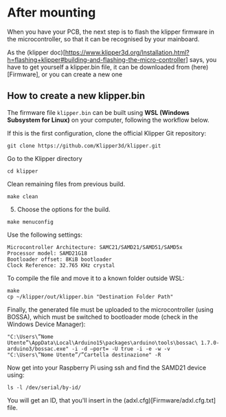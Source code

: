 # After mounting

When you have your PCB, the next step is to flash the klipper firmware in the microcontroller, so that it can be recognised by your mainboard.

As the (klipper doc)[https://www.klipper3d.org/Installation.html?h=flashing+klipper#building-and-flashing-the-micro-controller] says, you have to get yourself a klipper.bin file, it can be downloaded from (here)[Firmware], or you can create a new one

## How to create a new klipper.bin

The firmware file `klipper.bin` can be built using **WSL (Windows Subsystem for Linux)** on your computer, following the workflow below.

If this is the first configuration, clone the official Klipper Git repository:

```
git clone https://github.com/Klipper3d/klipper.git
```

Go to the Klipper directory
```
cd klipper
```
Clean remaining files from previous build.
```
make clean
```
5. Choose the options for the build.
```
make menuconfig
```
Use the following settings:
```
Microcontroller Architecture: SAMC21/SAMD21/SAMD51/SAMD5x	
Processor model: SAMD21G18	
Bootloader offset: 8KiB bootloader	
Clock Reference: 32.765 KHz crystal
```

To compile the file and move it to a known folder outside WSL:

```
make
cp ~/klipper/out/klipper.bin "Destination Folder Path"
```
Finally, the generated file must be uploaded to the microcontroller (using BOSSA), which must be switched to bootloader mode (check in the Windows Device Manager):

```
"C:\Users\”Nome Utente”\AppData\Local\Arduino15\packages\arduino\tools\bossac\ 1.7.0-arduino3/bossac.exe" -i -d –port= -U true -i -e -w -v 
"C:\Users\”Nome Utente”/”Cartella destinazione" -R

```

Now get into your Raspberry Pi using ssh and find the SAMD21 device using:

```
ls -l /dev/serial/by-id/
```

You will get an ID, that you'll insert in the (adxl.cfg)[Firmware/adxl.cfg.txt] file.

